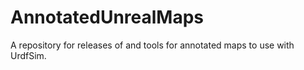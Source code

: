 # AnnotatedUnrealMaps
A repository for releases of and tools for annotated maps to use with UrdfSim. 
